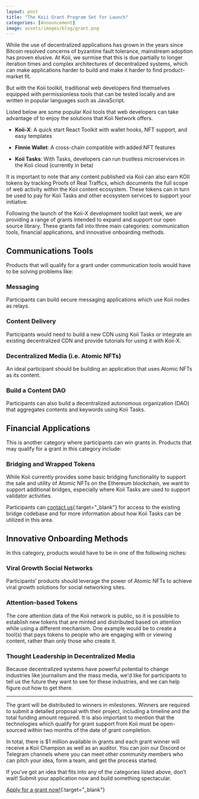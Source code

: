 ```yaml
---
layout: post
title: "The Koii Grant Program Set for Launch"
categories: [Announcement]
image: assets/images/blog/grant.png
---
```


While the use of decentralized applications has grown in the years since Bitcoin resolved concerns of byzantine fault tolerance, mainstream adoption has proven elusive. At Koii, we surmise that this is due partially to longer iteration times and complex architectures of decentralized systems, which can make applications harder to build and make it harder to find product-market fit.

But with the Koii toolkit, traditional web developers find themselves equipped with permissionless tools that can be tested locally and are written in popular languages such as JavaScript.

Listed below are some popular Koii tools that web developers can take advantage of to enjoy the solutions that Koii Network offers.

- **Koii-X**: A quick start React Toolkit with wallet hooks, NFT support, and easy templates

- **Finnie Wallet**: A cross-chain compatible with added NFT features

- **Koii Tasks**: With Tasks, developers can run trustless microservices in the Koii cloud (currently in beta)

It is important to note that any content published via Koii can also earn KOII tokens by tracking Proofs of Real Traffics, which documents the full scope of web activity within the Koii content ecosystem. These tokens can in turn be used to pay for Koii Tasks and other ecosystem services to support your initiative.

Following the launch of the Koii-X development toolkit last week, we are providing a range of grants intended to expand and support our open source library. These grants fall into three main categories: communication tools, financial applications, and innovative onboarding methods.

## Communications Tools

Products that will qualify for a grant under communication tools would have to be solving problems like:

### Messaging

Participants can build secure messaging applications which use Koii nodes as relays.

### Content Delivery

Participants would need to build a new CDN using Koii Tasks or integrate an existing decentralized CDN and provide tutorials for using it with Koii-X.

### Decentralized Media (i.e. Atomic NFTs)

An ideal participant should be building an application that uses Atomic NFTs as its content.

### Build a Content DAO

Participants can also build a decentralized autonomous organization (DAO) that aggregates contents and keywords using Koii Tasks.

## Financial Applications

This is another category where participants can win grants in. Products that may qualify for a grant in this category include:

### Bridging and Wrapped Tokens

While Koii currently provides some basic bridging functionality to support the sale and utility of Atomic NFTs on the Ethereum blockchain, we want to support additional bridges, especially where Koii Tasks are used to support validator activities.

Participants can [contact us](http://hello@koii.network){:target="\_blank"} for access to the existing bridge codebase and for more information about how Koii Tasks can be utilized in this area.

## Innovative Onboarding Methods

In this category, products would have to be in one of the following niches:

### Viral Growth Social Networks

Participants’ products should leverage the power of Atomic NFTs to achieve viral growth solutions for social networking sites.

### Attention-based Tokens

The core attention data of the Koii network is public, so it is possible to establish new tokens that are minted and distributed based on attention while using a different mechanism. One example would be to create a tool(s) that pays tokens to people who are engaging with or viewing content, rather than only those who create it.

### Thought Leadership in Decentralized Media

Because decentralized systems have powerful potential to change industries like journalism and the mass media, we'd like for participants to tell us the future they want to see for these industries, and we can help figure out how to get there.

---

The grant will be distributed to winners in milestones. Winners are required to submit a detailed proposal with their project, including a timeline and the total funding amount required. It is also important to mention that the technologies which qualify for grant support from Koii must be open-sourced within two months of the date of grant completion.

In total, there is $1 million available in grants and each grant winner will receive a Koii Champion as well as an auditor. You can join our Discord or Telegram channels where you can meet other community members who can pitch your idea, form a team, and get the process started.

If you've got an idea that fits into any of the categories listed above, don’t wait! Submit your application now and build something spectacular.

[Apply for a grant now!](https://www.koii.network/form/grant/){:target="\_blank"}
